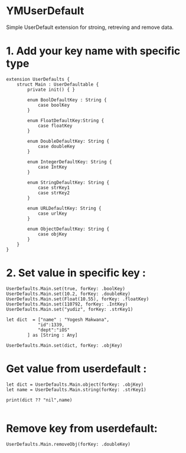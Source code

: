 # YMUserDefault
Simple UserDefault extension for stroing, retreving and remove data.

# 1. Add your key name with specific type
```
extension UserDefaults {
    struct Main : UserDefaultable {
        private init() { }
        
        enum BoolDefaultKey : String {
            case boolKey
        }
        
        enum FloatDefaultKey:String {
            case floatKey
        }
        
        enum DoubleDefaultKey: String {
            case doubleKey
        }
        
        enum IntegerDefaultKey: String {
            case IntKey
        }
        
        enum StringDefaultKey: String {
            case strKey1
            case strKey2
        }
        
        enum URLDefaultKey: String {
            case urlKey
        }
        
        enum ObjectDefaultKey: String {
            case objKey
        }
    }
}

```
# 2. Set value in specific key :

```
UserDefaults.Main.set(true, forKey: .boolKey)
UserDefaults.Main.set(10.2, forKey: .doubleKey)
UserDefaults.Main.set(Float(10.55), forKey: .floatKey)
UserDefaults.Main.set(110792, forKey: .IntKey)
UserDefaults.Main.set("yudiz", forKey: .strKey1)
        
let dict  = ["name" : "Yogesh Makwana",
            "id":1339,
            "dept":"iOS"
        ] as [String : Any]
        
UserDefaults.Main.set(dict, forKey: .objKey)

```

# Get value from userdefault :

```
let dict = UserDefaults.Main.object(forKey: .objKey)
let name = UserDefaults.Main.string(forKey: .strKey1)
        
print(dict ?? "nil",name)
        
```

# Remove key from userdefault:

```
UserDefaults.Main.removeObj(forKey: .doubleKey)

```
